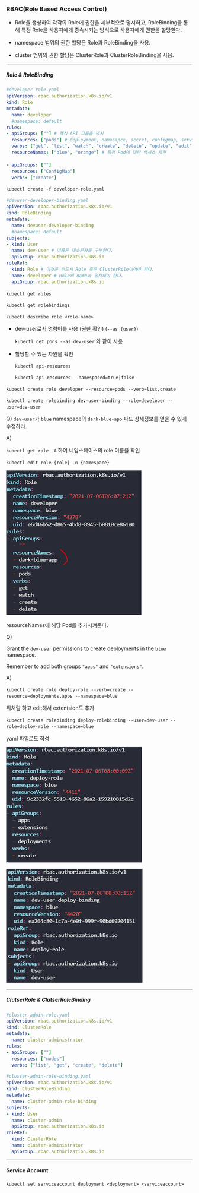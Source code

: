 ### RBAC(Role Based Access Control)

* Role을 생성하여 각각의 Role에 권한을 세부적으로 명시하고, RoleBinding을 통해 특정 Role을 사용자에게 종속시키는 방식으로 사용자에게 권한을 할당한다. 

* namespace 범위의 권한 할당은 Role과 RoleBinding을 사용.

* cluster 범위의 권한 할당은 ClusterRole과 ClusterRoleBinding을 사용.

---

##### Role & RoleBinding

```yaml
#developer-role.yaml
apiVersion: rbac.authorization.k8s.io/v1
kind: Role
metadata:
  name: developer
  #namespace: default
rules:
- apiGroups: [""] # 핵심 API 그룹을 명시
  resources: ["pods"] # deployment, namesapce, secret, configmap, service
  verbs: ["get", "list", "watch", "create", "delete", "update", "edit", "exec"]
  resourceNames: ["blue", "orange"] # 특정 Pod에 대한 액세스 제한

- apiGroups: [""]
  resources: ["ConfigMap"]
  verbs: ["create"]
```

`kubectl create -f developer-role.yaml`

```yaml
#devuser-developer-binding.yaml
apiVersion: rbac.authorization.k8s.io/v1
kind: RoleBinding
metadata:
  name: devuser-developer-binding
  #namespace: default
subjects:
- kind: User
  name: dev-user # 이름은 대소문자를 구분한다.
  apiGroup: rbac.authorization.k8s.io
roleRef:
  kind: Role # 이것은 반드시 Role 혹은 ClusterRole이어야 한다.
  name: developer # Role의 name과 일치해야 한다.
  apiGroup: rbac.authorization.k8s.io
```

`kubectl get roles`

`kubectl get rolebindings`

`kubectl describe role <role-name>`

* dev-user로서 명령어를 사용 (권한 확인) (`--as {user}`)
  
  `kubectl get pods --as dev-user` 와 같이 사용

* 할당할 수 있는 자원을 확인
  
  `kubectl api-resources`
  
  `kubectl api-resources --namespaced=true|false`

`kubectl create role developer --resource=pods --verb=list,create`

`kubectl create rolebinding dev-user-binding --role=developer --user=dev-user`

Q) `dev-user`가 `blue`  namespace의 `dark-blue-app` 파드 상세정보를 얻을 수 있게 수정하라.

A) 

`kubectl get role -A` 하여 네임스페이스의 role 이름을 확인

`kubectl edit role {role} -n {namespace}`

![](img/5.PNG)

resourceNames에 해당 Pod를 추가시켜준다.

Q) 

Grant the `dev-user` permissions to create deployments in the `blue` namespace.

Remember to add both groups `"apps"` and `"extensions"`.

A) 

`kubectl create role deploy-role --verb=create --resource=deployments.apps --namespace=blue`

위처럼 하고 edit해서 extentsion도 추가

`kubectl create rolebinding deploy-rolebinding --user=dev-user --role=deploy-role --namespace=blue`

yaml 파일로도 작성

![](img/7.PNG)

![](img/8.PNG)

---

##### ClutserRole & ClutserRoleBinding

```yaml
#cluster-admin-role.yaml
apiVersion: rbac.authorization.k8s.io/v1
kind: ClusterRole
metadata:
  name: cluster-administrator
rules:
- apiGroups: [""]
  resources: ["nodes"]
  verbs: ["list", "get", "create", "delete"]
```

```yaml
#cluster-admin-role-binding.yaml
apiVersion: rbac.authorization.k8s.io/v1
kind: ClusterRoleBinding
metadata:
  name: cluster-admin-role-binding
subjects:
- kind: User
  name: cluster-admin
  apiGroup: rbac.authorization.k8s.io
roleRef:
  kind: ClusterRole
  name: cluster-administrator
  apiGroup: rbac.authorization.k8s.io
```

---

#### Service Account

`kubectl set serviceaccount deployment <deployment> <serviceaccount>`
